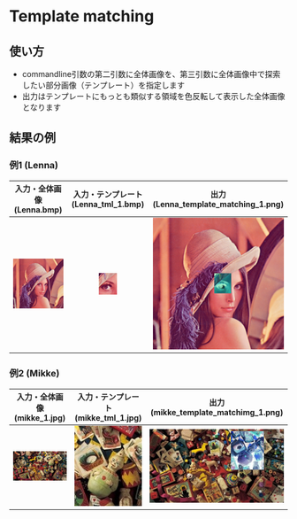 # Template matching
## 使い方
* commandline引数の第二引数に全体画像を、第三引数に全体画像中で探索したい部分画像（テンプレート）を指定します
* 出力はテンプレートにもっとも類似する領域を色反転して表示した全体画像となります

## 結果の例

### 例1 (Lenna)
|入力・全体画像 (Lenna.bmp)|入力・テンプレート (Lenna_tml_1.bmp)|出力 (Lenna_template_matching_1.png)|
|:---:|:---:|:---:|
|![](https://raw.githubusercontent.com/Atsushi-Kobayashi/mic_programming_exercise/master/images/other/Lenna.bmp)|![](https://raw.githubusercontent.com/Atsushi-Kobayashi/mic_programming_exercise/master/images/other/Lenna_tml_1.bmp)|![](https://github.com/Atsushi-Kobayashi/mic_programming_exercise/blob/master/images/results/Lenna_template_matchimg_1.png)|
### 例2 (Mikke)
|入力・全体画像 (mikke_1.jpg)|入力・テンプレート (mikke_tml_1.jpg)|出力 (mikke_template_matchimg_1.png)|
|:---:|:---:|:---:|
|![](https://github.com/Atsushi-Kobayashi/mic_programming_exercise/blob/master/images/other/mikke_1.jpg)|![](https://github.com/Atsushi-Kobayashi/mic_programming_exercise/blob/master/images/other/mikke_tml_1.jpg) |![](https://github.com/Atsushi-Kobayashi/mic_programming_exercise/blob/master/images/results/mikke_template_matchimg_1.png)|
